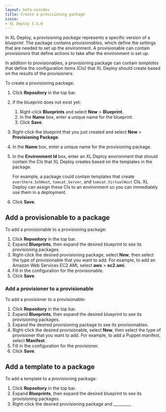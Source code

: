 ```yaml
---
layout: beta-noindex
title: Create a provisioning package
since:
- XL Deploy 5.5.0
---
```


In XL Deploy, a *provisioning package* represents a specific version of a *blueprint*. The package contains *provisionables*, which define the settings that are needed to set up the environment. A provisionable can contain *provisioners* that define actions to take after the environment is set up.

In addition to provisionables, a provisioning package can contain *templates* that define the configuration items (CIs) that XL Deploy should create based on the results of the provisioners.

To create a provisioning package:

1. Click **Repository** in the top bar.
1. If the blueprint does not exist yet:
    1. Right-click **Blueprints** and select **New** > **Blueprint**.
    1. In the **Name** box, enter a unique name for the blueprint.
    1. Click **Save**.
1. Right-click the blueprint that you just created and select **New** > **Provisioning Package**.
1. In the **Name** box, enter a unique name for the provisioning package.
1. In the **Environment Id** box, enter an XL Deploy environment that should contain the CIs that XL Deploy creates based on the templates in the package.

    For example, a package could contain templates that create `overthere.SshHost`, `tomcat.Server`, and `tomcat.VirtualHost` CIs. XL Deploy can assign these CIs to an environment so you can immediately use them in a deployment.

1. Click **Save**.

## Add a provisionable to a package

To add a provisionable to a provisioning package:

1. Click **Repository** in the top bar.
1. Expand **Blueprints**, then expand the desired blueprint to see its provisioning packages.
1. Right-click the desired provisioning package, select **New**, then select the type of provisionable that you want to add. For example, to add an Amazon Web Services EC2 AMI, select **aws** > **ec2.ami**.
1. Fill in the configuration for the provisionable.
1. Click **Save**.

### Add a provisioner to a provisionable

To add a provisioner to a provisionable:

1. Click **Repository** in the top bar.
1. Expand **Blueprints**, then expand the desired blueprint to see its provisioning packages.
1. Expand the desired provisioning package to see its provisionables.
1. Right-click the desired provisionable, select **New**, then select the type of provisioner that you want to add. For example, to add a Puppet manifest, select **Manifest**.
1. Fill in the configuration for the provisioner.
1. Click **Save**.

## Add a template to a package

To add a template to a provisioning package:

1. Click **Repository** in the top bar.
1. Expand **Blueprints**, then expand the desired blueprint to see its provisioning packages.
1. Right-click the desired provisioning package and _________